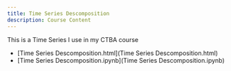 ```yaml
---
title: Time Series Descomposition 
description: Course Content
---
```


This is a Time Series I use in my CTBA course
- [Time Series Descomposition.html](Time Series Descomposition.html)
- [Time Series Descomposition.ipynb](Time Series Descomposition.ipynb)

